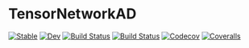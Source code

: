 # TensorNetworkAD

[![Stable](https://img.shields.io/badge/docs-stable-blue.svg)](https://under-Peter.github.io/TensorNetworkAD.jl/stable)
[![Dev](https://img.shields.io/badge/docs-dev-blue.svg)](https://under-Peter.github.io/TensorNetworkAD.jl/dev)
[![Build Status](https://travis-ci.com/under-Peter/TensorNetworkAD.jl.svg?branch=master)](https://travis-ci.com/under-Peter/TensorNetworkAD.jl)
[![Build Status](https://ci.appveyor.com/api/projects/status/github/under-Peter/TensorNetworkAD.jl?svg=true)](https://ci.appveyor.com/project/under-Peter/TensorNetworkAD-jl)
[![Codecov](https://codecov.io/gh/under-Peter/TensorNetworkAD.jl/branch/master/graph/badge.svg)](https://codecov.io/gh/under-Peter/TensorNetworkAD.jl)
[![Coveralls](https://coveralls.io/repos/github/under-Peter/TensorNetworkAD.jl/badge.svg?branch=master)](https://coveralls.io/github/under-Peter/TensorNetworkAD.jl?branch=master)
